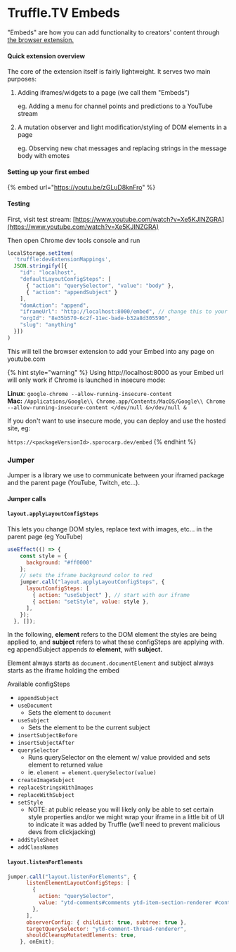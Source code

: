 # Truffle.TV Embeds

"Embeds" are how you can add functionality to creators' content through [the browser extension.](https://chrome.google.com/webstore/detail/mogultv/bkkjeefjfjcfdfifddmkdmcpmaakmelp)

#### Quick extension overview

The core of the extension itself is fairly lightweight. It serves two main purposes:

1.  Adding iframes/widgets to a page (we call them "Embeds")

    eg. Adding a menu for channel points and predictions to a YouTube stream
2.  A mutation observer and light modification/styling of DOM elements in a page

    eg. Observing new chat messages and replacing strings in the message body with emotes

#### Setting up your first embed

{% embed url="https://youtu.be/zGLuD8knFro" %}

#### Testing

First, visit test stream: [https://www.youtube.com/watch?v=Xe5KJINZGRA](https://www.youtube.com/watch?v=Xe5KJINZGRA)

Then open Chrome dev tools console and run

```javascript
localStorage.setItem(
  'truffle:devExtensionMappings', 
  JSON.stringify([{
    "id": "localhost",
    "defaultLayoutConfigSteps": [
      { "action": "querySelector", "value": "body" },
      { "action": "appendSubject" }
    ],
    "domAction": "append",
    "iframeUrl": "http://localhost:8000/embed", // change this to your route
    "orgId": "8e35b570-6c2f-11ec-bade-b32a8d305590",
    "slug": "anything"
  }])
)
```

This will tell the browser extension to add your Embed into any page on youtube.com

{% hint style="warning" %}
Using http://localhost:8000 as your Embed url will only work if Chrome is launched in insecure mode:

**Linux**: `google-chrome --allow-running-insecure-content`\
**Mac:** `/Applications/Google\\ Chrome.app/Contents/MacOS/Google\\ Chrome --allow-running-insecure-content </dev/null &>/dev/null &`

If you don't want to use insecure mode, you can deploy and use the hosted site, eg:&#x20;

`https://<packageVersionId>.sporocarp.dev/embed`
{% endhint %}

### Jumper

Jumper is a library we use to communicate between your iframed package and the parent page (YouTube, Twitch, etc...).

#### Jumper calls

#### `layout.applyLayoutConfigSteps`

This lets you change DOM styles, replace text with images, etc… in the parent page (eg YouTube)

```jsx
useEffect(() => {
    const style = {
      background: "#ff0000"
    };
    // sets the iframe background color to red
    jumper.call("layout.applyLayoutConfigSteps", {
      layoutConfigSteps: [
        { action: "useSubject" }, // start with our iframe
        { action: "setStyle", value: style },
      ],
    });
  }, []);
```

In the following, **element** refers to the DOM element the styles are being applied to, and **subject** refers to what these configSteps are applying _with_. eg appendSubject appends _to_ **element**, _with_ **subject.**

Element always starts as `document.documentElement` and subject always starts as the iframe holding the embed

Available configSteps

* `appendSubject`
* `useDocument`
  * Sets the element to `document`
* `useSubject`
  * Sets the element to be the current subject
* `insertSubjectBefore`
* `insertSubjectAfter`
* `querySelector`
  * Runs querySelector on the element w/ value provided and sets element to returned value
  * ie. `element = element.querySelector(value)`
* `createImageSubject`
* `replaceStringsWithImages`
* `replaceWithSubject`
* `setStyle`
  * NOTE: at public release you will likely only be able to set certain style properties and/or we might wrap your iframe in a little bit of UI to indicate it was added by Truffle (we’ll need to prevent malicious devs from clickjacking)
* `addStyleSheet`
* `addClassNames`

#### `layout.listenForElements`

```jsx
jumper.call("layout.listenForElements", {
      listenElementLayoutConfigSteps: [
        {
          action: "querySelector",
          value: "ytd-comments#comments ytd-item-section-renderer #contents",
        },
      ],
      observerConfig: { childList: true, subtree: true },
      targetQuerySelector: "ytd-comment-thread-renderer",
      shouldCleanupMutatedElements: true,
    }, onEmit);
```
